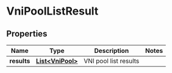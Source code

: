 # VniPoolListResult

## Properties
Name | Type | Description | Notes
------------ | ------------- | ------------- | -------------
**results** | [**List&lt;VniPool&gt;**](VniPool.md) | VNI pool list results | 
